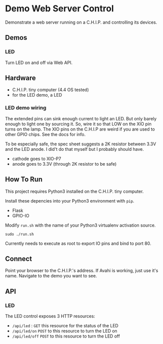 # Demo Web Server Control

Demonstrate a web server running on a C.H.I.P. and
controlling its devices.

## Demos

### LED

Turn LED on and off via Web API.

## Hardware

- C.H.I.P. tiny computer (4.4 OS tested)
- for the LED demo, a LED

### LED demo wiring

The extended pins can sink enough current to light an LED. But only
barely enough to light one by sourcing it. So, wire it so that LOW on
the XIO pin turns on the lamp. The XIO pins on the C.H.I.P are weird
if you are used to other GPIO chips.  See the docs for info.

To be especially safe, the spec sheet suggests a 2K resistor between
3.3V and the LED anode. I did't do that myself but I probably should
have.

- cathode goes to XIO-P7
- anode goes to 3.3V (through 2K resistor to be safe)

## How To Run

This project requires Python3 installed on the C.H.I.P. tiny computer.

Install these depencies into your Python3 environment with `pip`.

- Flask
- GPIO-IO

Modify `run.sh` with the name of your Python3 virtualenv activation
source.

`sudo ./run.sh`

Currently needs to execute as root to export IO pins and bind to port 80.

## Connect

Point your browser to the C.H.I.P.'s address. If Avahi is working,
just use it's name.  Navigate to the demo you want to see.

## API

### LED

The LED control exposes 3 HTTP resources:

- `/api/led` : `GET` this resource for the status of the LED
- `/api/led/on` `POST` to this resource to turn the LED on
- `/api/led/off` `POST` to this resource to turn the LED off



